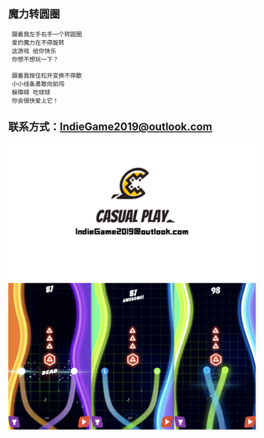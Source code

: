 魔力转圆圈
---
     跟着我左手右手一个转圆圈  
     爱的魔力在不停旋转  
     这游戏 给你快乐  
     你想不想玩一下？  
  
     跟着我按住松开变换不停歇  
     小小线条勇敢向前闯  
     躲障碍 吃球球  
     你会很快爱上它！  
     
联系方式：IndieGame2019@outlook.com
---
![](https://github.com/CasualPlay2019/xbw/blob/master/picture/account2.png)  
![](https://github.com/CasualPlay2019/xbw/blob/master/picture/%E9%AD%94%E5%8A%9B%E8%BD%AC%E5%9C%86%E5%9C%88.png)

